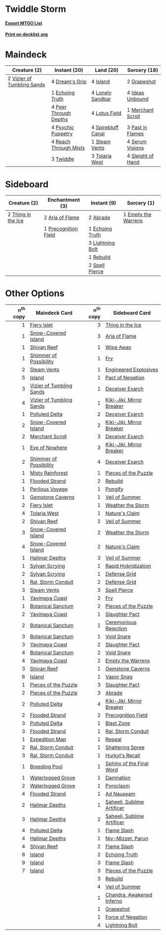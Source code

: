 # Twiddle Storm

#### [Export MTGO List](../collection/Twiddle%20Storm/Twiddle%20Storm.txt)
#### [Print on decklist.org](http://decklist.org/?deckmain=4%09Dream's%20Grip%0A1%09Echoing%20Truth%0A2%09Grapeshot%0A4%09Ideas%20Unbound%0A4%09Island%0A4%09Lonely%20Sandbar%0A4%09Lotus%20Field%0A1%09Merchant%20Scroll%0A3%09Past%20in%20Flames%0A4%09Peer%20Through%20Depths%0A4%09Psychic%20Puppetry%0A4%09Reach%20Through%20Mists%0A4%09Serum%20Visions%0A4%09Sleight%20of%20Hand%0A4%09Spirebluff%20Canal%0A1%09Steam%20Vents%0A3%09Tolaria%20West%0A3%09Twiddle%0A2%09Vizier%20of%20Tumbling%20Sands&deckside=2%09Abrade%0A2%09Aria%20of%20Flame%0A1%09Echoing%20Truth%0A1%09Empty%20the%20Warrens%0A3%09Lightning%20Bolt%0A1%09Precognition%20Field%0A1%09Rebuild%0A2%09Spell%20Pierce%0A2%09Thing%20in%20the%20Ice)
# Maindeck

|                                            Creature (2)                                             |                                         Instant (20)                                          |                                          Land (20)                                          |                                       Sorcery (18)                                        |
|-----------------------------------------------------------------------------------------------------|-----------------------------------------------------------------------------------------------|---------------------------------------------------------------------------------------------|-------------------------------------------------------------------------------------------|
|2 [Vizier of Tumbling Sands](http://gatherer.wizards.com/Pages/Card/Details.aspx?multiverseid=426777)|4 [Dream's Grip](http://gatherer.wizards.com/Pages/Card/Details.aspx?multiverseid=48159)       |4 [Island](http://gatherer.wizards.com/Pages/Card/Details.aspx?multiverseid=439857)          |2 [Grapeshot](http://gatherer.wizards.com/Pages/Card/Details.aspx?multiverseid=426588)     |
|                                                                                                     |1 [Echoing Truth](http://gatherer.wizards.com/Pages/Card/Details.aspx?multiverseid=405212)     |4 [Lonely Sandbar](http://gatherer.wizards.com/Pages/Card/Details.aspx?multiverseid=376401)  |4 [Ideas Unbound](http://gatherer.wizards.com/Pages/Card/Details.aspx?multiverseid=88789)  |
|                                                                                                     |4 [Peer Through Depths](http://gatherer.wizards.com/Pages/Card/Details.aspx?multiverseid=78690)|4 [Lotus Field](http://gatherer.wizards.com/Pages/Card/Details.aspx?multiverseid=467003)     |1 [Merchant Scroll](http://gatherer.wizards.com/Pages/Card/Details.aspx?multiverseid=45275)|
|                                                                                                     |4 [Psychic Puppetry](http://gatherer.wizards.com/Pages/Card/Details.aspx?multiverseid=80242)   |4 [Spirebluff Canal](http://gatherer.wizards.com/Pages/Card/Details.aspx?multiverseid=417822)|3 [Past in Flames](http://gatherer.wizards.com/Pages/Card/Details.aspx?multiverseid=420748)|
|                                                                                                     |4 [Reach Through Mists](http://gatherer.wizards.com/Pages/Card/Details.aspx?multiverseid=79247)|1 [Steam Vents](http://gatherer.wizards.com/Pages/Card/Details.aspx?multiverseid=405109)     |4 [Serum Visions](http://gatherer.wizards.com/Pages/Card/Details.aspx?multiverseid=50145)  |
|                                                                                                     |3 [Twiddle](http://gatherer.wizards.com/Pages/Card/Details.aspx?multiverseid=730)              |3 [Tolaria West](http://gatherer.wizards.com/Pages/Card/Details.aspx?multiverseid=136047)    |4 [Sleight of Hand](http://gatherer.wizards.com/Pages/Card/Details.aspx?multiverseid=25557)|


# Sideboard

|                                        Creature (2)                                         |                                        Enchantment (3)                                        |                                       Instant (9)                                        |                                         Sorcery (1)                                          |
|---------------------------------------------------------------------------------------------|-----------------------------------------------------------------------------------------------|------------------------------------------------------------------------------------------|----------------------------------------------------------------------------------------------|
|2 [Thing in the Ice](http://gatherer.wizards.com/Pages/Card/Details.aspx?multiverseid=409836)|2 [Aria of Flame](http://gatherer.wizards.com/Pages/Card/Details.aspx?multiverseid=464067)     |2 [Abrade](http://gatherer.wizards.com/Pages/Card/Details.aspx?multiverseid=430772)       |1 [Empty the Warrens](http://gatherer.wizards.com/Pages/Card/Details.aspx?multiverseid=426587)|
|                                                                                             |1 [Precognition Field](http://gatherer.wizards.com/Pages/Card/Details.aspx?multiverseid=442949)|1 [Echoing Truth](http://gatherer.wizards.com/Pages/Card/Details.aspx?multiverseid=405212)|                                                                                              |
|                                                                                             |                                                                                               |3 [Lightning Bolt](http://gatherer.wizards.com/Pages/Card/Details.aspx?multiverseid=806)  |                                                                                              |
|                                                                                             |                                                                                               |1 [Rebuild](http://gatherer.wizards.com/Pages/Card/Details.aspx?multiverseid=464015)      |                                                                                              |
|                                                                                             |                                                                                               |2 [Spell Pierce](http://gatherer.wizards.com/Pages/Card/Details.aspx?multiverseid=425876) |                                                                                              |


# Other Options

|*n*<sup>th</sup> copy|                                           Maindeck Card                                           |*n*<sup>th</sup> copy|                                           Sideboard Card                                            |
|--------------------:|---------------------------------------------------------------------------------------------------|--------------------:|-----------------------------------------------------------------------------------------------------|
|                    1|[Fiery Islet](http://gatherer.wizards.com/Pages/Card/Details.aspx?multiverseid=464187)             |                    3|[Thing in the Ice](http://gatherer.wizards.com/Pages/Card/Details.aspx?multiverseid=409836)          |
|                    1|[Snow-Covered Island](http://gatherer.wizards.com/Pages/Card/Details.aspx?multiverseid=121130)     |                    3|[Aria of Flame](http://gatherer.wizards.com/Pages/Card/Details.aspx?multiverseid=464067)             |
|                    1|[Shivan Reef](http://gatherer.wizards.com/Pages/Card/Details.aspx?multiverseid=129731)             |                    1|[Wipe Away](http://gatherer.wizards.com/Pages/Card/Details.aspx?multiverseid=118911)                 |
|                    1|[Shimmer of Possibility](http://gatherer.wizards.com/Pages/Card/Details.aspx?multiverseid=457195)  |                    1|[Fry](http://gatherer.wizards.com/Pages/Card/Details.aspx?multiverseid=466894)                       |
|                    2|[Steam Vents](http://gatherer.wizards.com/Pages/Card/Details.aspx?multiverseid=405109)             |                    1|[Engineered Explosives](http://gatherer.wizards.com/Pages/Card/Details.aspx?multiverseid=50139)      |
|                    5|[Island](http://gatherer.wizards.com/Pages/Card/Details.aspx?multiverseid=439857)                  |                    1|[Pact of Negation](http://gatherer.wizards.com/Pages/Card/Details.aspx?multiverseid=442057)          |
|                    3|[Vizier of Tumbling Sands](http://gatherer.wizards.com/Pages/Card/Details.aspx?multiverseid=426777)|                    1|[Deceiver Exarch](http://gatherer.wizards.com/Pages/Card/Details.aspx?multiverseid=376301)           |
|                    4|[Vizier of Tumbling Sands](http://gatherer.wizards.com/Pages/Card/Details.aspx?multiverseid=426777)|                    1|[Kiki-Jiki, Mirror Breaker](http://gatherer.wizards.com/Pages/Card/Details.aspx?multiverseid=50321)  |
|                    1|[Polluted Delta](http://gatherer.wizards.com/Pages/Card/Details.aspx?multiverseid=405104)          |                    2|[Deceiver Exarch](http://gatherer.wizards.com/Pages/Card/Details.aspx?multiverseid=376301)           |
|                    2|[Snow-Covered Island](http://gatherer.wizards.com/Pages/Card/Details.aspx?multiverseid=121130)     |                    2|[Kiki-Jiki, Mirror Breaker](http://gatherer.wizards.com/Pages/Card/Details.aspx?multiverseid=50321)  |
|                    2|[Merchant Scroll](http://gatherer.wizards.com/Pages/Card/Details.aspx?multiverseid=45275)          |                    3|[Deceiver Exarch](http://gatherer.wizards.com/Pages/Card/Details.aspx?multiverseid=376301)           |
|                    1|[Eye of Nowhere](http://gatherer.wizards.com/Pages/Card/Details.aspx?multiverseid=79155)           |                    3|[Kiki-Jiki, Mirror Breaker](http://gatherer.wizards.com/Pages/Card/Details.aspx?multiverseid=50321)  |
|                    2|[Shimmer of Possibility](http://gatherer.wizards.com/Pages/Card/Details.aspx?multiverseid=457195)  |                    4|[Deceiver Exarch](http://gatherer.wizards.com/Pages/Card/Details.aspx?multiverseid=376301)           |
|                    1|[Misty Rainforest](http://gatherer.wizards.com/Pages/Card/Details.aspx?multiverseid=405102)        |                    1|[Pieces of the Puzzle](http://gatherer.wizards.com/Pages/Card/Details.aspx?multiverseid=409821)      |
|                    1|[Flooded Strand](http://gatherer.wizards.com/Pages/Card/Details.aspx?multiverseid=405098)          |                    2|[Rebuild](http://gatherer.wizards.com/Pages/Card/Details.aspx?multiverseid=464015)                   |
|                    1|[Perilous Voyage](http://gatherer.wizards.com/Pages/Card/Details.aspx?multiverseid=435219)         |                    1|[Pongify](http://gatherer.wizards.com/Pages/Card/Details.aspx?multiverseid=389638)                   |
|                    1|[Gemstone Caverns](http://gatherer.wizards.com/Pages/Card/Details.aspx?multiverseid=122094)        |                    1|[Veil of Summer](http://gatherer.wizards.com/Pages/Card/Details.aspx?multiverseid=466952)            |
|                    2|[Fiery Islet](http://gatherer.wizards.com/Pages/Card/Details.aspx?multiverseid=464187)             |                    1|[Weather the Storm](http://gatherer.wizards.com/Pages/Card/Details.aspx?multiverseid=464140)         |
|                    4|[Tolaria West](http://gatherer.wizards.com/Pages/Card/Details.aspx?multiverseid=136047)            |                    1|[Nature's Claim](http://gatherer.wizards.com/Pages/Card/Details.aspx?multiverseid=382316)            |
|                    2|[Shivan Reef](http://gatherer.wizards.com/Pages/Card/Details.aspx?multiverseid=129731)             |                    2|[Veil of Summer](http://gatherer.wizards.com/Pages/Card/Details.aspx?multiverseid=466952)            |
|                    3|[Snow-Covered Island](http://gatherer.wizards.com/Pages/Card/Details.aspx?multiverseid=121130)     |                    2|[Weather the Storm](http://gatherer.wizards.com/Pages/Card/Details.aspx?multiverseid=464140)         |
|                    4|[Snow-Covered Island](http://gatherer.wizards.com/Pages/Card/Details.aspx?multiverseid=121130)     |                    2|[Nature's Claim](http://gatherer.wizards.com/Pages/Card/Details.aspx?multiverseid=382316)            |
|                    1|[Halimar Depths](http://gatherer.wizards.com/Pages/Card/Details.aspx?multiverseid=451208)          |                    3|[Veil of Summer](http://gatherer.wizards.com/Pages/Card/Details.aspx?multiverseid=466952)            |
|                    1|[Sylvan Scrying](http://gatherer.wizards.com/Pages/Card/Details.aspx?multiverseid=130513)          |                    1|[Rapid Hybridization](http://gatherer.wizards.com/Pages/Card/Details.aspx?multiverseid=405354)       |
|                    2|[Sylvan Scrying](http://gatherer.wizards.com/Pages/Card/Details.aspx?multiverseid=130513)          |                    1|[Defense Grid](http://gatherer.wizards.com/Pages/Card/Details.aspx?multiverseid=45481)               |
|                    1|[Ral, Storm Conduit](http://gatherer.wizards.com/Pages/Card/Details.aspx?multiverseid=461138)      |                    2|[Defense Grid](http://gatherer.wizards.com/Pages/Card/Details.aspx?multiverseid=45481)               |
|                    3|[Steam Vents](http://gatherer.wizards.com/Pages/Card/Details.aspx?multiverseid=405109)             |                    3|[Spell Pierce](http://gatherer.wizards.com/Pages/Card/Details.aspx?multiverseid=425876)              |
|                    1|[Yavimaya Coast](http://gatherer.wizards.com/Pages/Card/Details.aspx?multiverseid=129810)          |                    2|[Fry](http://gatherer.wizards.com/Pages/Card/Details.aspx?multiverseid=466894)                       |
|                    1|[Botanical Sanctum](http://gatherer.wizards.com/Pages/Card/Details.aspx?multiverseid=417817)       |                    2|[Pieces of the Puzzle](http://gatherer.wizards.com/Pages/Card/Details.aspx?multiverseid=409821)      |
|                    2|[Yavimaya Coast](http://gatherer.wizards.com/Pages/Card/Details.aspx?multiverseid=129810)          |                    1|[Slaughter Pact](http://gatherer.wizards.com/Pages/Card/Details.aspx?multiverseid=130704)            |
|                    2|[Botanical Sanctum](http://gatherer.wizards.com/Pages/Card/Details.aspx?multiverseid=417817)       |                    1|[Ceremonious Rejection](http://gatherer.wizards.com/Pages/Card/Details.aspx?multiverseid=417613)     |
|                    3|[Botanical Sanctum](http://gatherer.wizards.com/Pages/Card/Details.aspx?multiverseid=417817)       |                    1|[Void Snare](http://gatherer.wizards.com/Pages/Card/Details.aspx?multiverseid=383429)                |
|                    3|[Yavimaya Coast](http://gatherer.wizards.com/Pages/Card/Details.aspx?multiverseid=129810)          |                    2|[Slaughter Pact](http://gatherer.wizards.com/Pages/Card/Details.aspx?multiverseid=130704)            |
|                    4|[Botanical Sanctum](http://gatherer.wizards.com/Pages/Card/Details.aspx?multiverseid=417817)       |                    2|[Void Snare](http://gatherer.wizards.com/Pages/Card/Details.aspx?multiverseid=383429)                |
|                    4|[Yavimaya Coast](http://gatherer.wizards.com/Pages/Card/Details.aspx?multiverseid=129810)          |                    2|[Empty the Warrens](http://gatherer.wizards.com/Pages/Card/Details.aspx?multiverseid=426587)         |
|                    3|[Shivan Reef](http://gatherer.wizards.com/Pages/Card/Details.aspx?multiverseid=129731)             |                    1|[Gemstone Caverns](http://gatherer.wizards.com/Pages/Card/Details.aspx?multiverseid=122094)          |
|                    6|[Island](http://gatherer.wizards.com/Pages/Card/Details.aspx?multiverseid=439857)                  |                    1|[Vapor Snag](http://gatherer.wizards.com/Pages/Card/Details.aspx?multiverseid=249373)                |
|                    1|[Pieces of the Puzzle](http://gatherer.wizards.com/Pages/Card/Details.aspx?multiverseid=409821)    |                    3|[Slaughter Pact](http://gatherer.wizards.com/Pages/Card/Details.aspx?multiverseid=130704)            |
|                    2|[Pieces of the Puzzle](http://gatherer.wizards.com/Pages/Card/Details.aspx?multiverseid=409821)    |                    3|[Abrade](http://gatherer.wizards.com/Pages/Card/Details.aspx?multiverseid=430772)                    |
|                    2|[Polluted Delta](http://gatherer.wizards.com/Pages/Card/Details.aspx?multiverseid=405104)          |                    4|[Kiki-Jiki, Mirror Breaker](http://gatherer.wizards.com/Pages/Card/Details.aspx?multiverseid=50321)  |
|                    2|[Flooded Strand](http://gatherer.wizards.com/Pages/Card/Details.aspx?multiverseid=405098)          |                    2|[Precognition Field](http://gatherer.wizards.com/Pages/Card/Details.aspx?multiverseid=442949)        |
|                    3|[Polluted Delta](http://gatherer.wizards.com/Pages/Card/Details.aspx?multiverseid=405104)          |                    1|[Blast Zone](http://gatherer.wizards.com/Pages/Card/Details.aspx?multiverseid=461171)                |
|                    3|[Flooded Strand](http://gatherer.wizards.com/Pages/Card/Details.aspx?multiverseid=405098)          |                    1|[Ral, Storm Conduit](http://gatherer.wizards.com/Pages/Card/Details.aspx?multiverseid=461138)        |
|                    1|[Expedition Map](http://gatherer.wizards.com/Pages/Card/Details.aspx?multiverseid=397742)          |                    1|[Repeal](http://gatherer.wizards.com/Pages/Card/Details.aspx?multiverseid=405357)                    |
|                    2|[Ral, Storm Conduit](http://gatherer.wizards.com/Pages/Card/Details.aspx?multiverseid=461138)      |                    1|[Shattering Spree](http://gatherer.wizards.com/Pages/Card/Details.aspx?multiverseid=456224)          |
|                    3|[Ral, Storm Conduit](http://gatherer.wizards.com/Pages/Card/Details.aspx?multiverseid=461138)      |                    1|[Hurkyl's Recall](http://gatherer.wizards.com/Pages/Card/Details.aspx?multiverseid=135260)           |
|                    1|[Breeding Pool](http://gatherer.wizards.com/Pages/Card/Details.aspx?multiverseid=97088)            |                    1|[Sphinx of the Final Word](http://gatherer.wizards.com/Pages/Card/Details.aspx?multiverseid=407573)  |
|                    1|[Waterlogged Grove](http://gatherer.wizards.com/Pages/Card/Details.aspx?multiverseid=464198)       |                    1|[Damnation](http://gatherer.wizards.com/Pages/Card/Details.aspx?multiverseid=425888)                 |
|                    2|[Waterlogged Grove](http://gatherer.wizards.com/Pages/Card/Details.aspx?multiverseid=464198)       |                    1|[Pyroclasm](http://gatherer.wizards.com/Pages/Card/Details.aspx?multiverseid=129801)                 |
|                    4|[Flooded Strand](http://gatherer.wizards.com/Pages/Card/Details.aspx?multiverseid=405098)          |                    1|[Ad Nauseam](http://gatherer.wizards.com/Pages/Card/Details.aspx?multiverseid=174915)                |
|                    2|[Halimar Depths](http://gatherer.wizards.com/Pages/Card/Details.aspx?multiverseid=451208)          |                    1|[Saheeli, Sublime Artificer](http://gatherer.wizards.com/Pages/Card/Details.aspx?multiverseid=461161)|
|                    3|[Halimar Depths](http://gatherer.wizards.com/Pages/Card/Details.aspx?multiverseid=451208)          |                    2|[Saheeli, Sublime Artificer](http://gatherer.wizards.com/Pages/Card/Details.aspx?multiverseid=461161)|
|                    4|[Polluted Delta](http://gatherer.wizards.com/Pages/Card/Details.aspx?multiverseid=405104)          |                    1|[Flame Slash](http://gatherer.wizards.com/Pages/Card/Details.aspx?multiverseid=416914)               |
|                    4|[Halimar Depths](http://gatherer.wizards.com/Pages/Card/Details.aspx?multiverseid=451208)          |                    1|[Niv-Mizzet, Parun](http://gatherer.wizards.com/Pages/Card/Details.aspx?multiverseid=452942)         |
|                    4|[Shivan Reef](http://gatherer.wizards.com/Pages/Card/Details.aspx?multiverseid=129731)             |                    2|[Flame Slash](http://gatherer.wizards.com/Pages/Card/Details.aspx?multiverseid=416914)               |
|                    8|[Island](http://gatherer.wizards.com/Pages/Card/Details.aspx?multiverseid=439857)                  |                    2|[Echoing Truth](http://gatherer.wizards.com/Pages/Card/Details.aspx?multiverseid=405212)             |
|                    9|[Island](http://gatherer.wizards.com/Pages/Card/Details.aspx?multiverseid=439857)                  |                    3|[Flame Slash](http://gatherer.wizards.com/Pages/Card/Details.aspx?multiverseid=416914)               |
|                    7|[Island](http://gatherer.wizards.com/Pages/Card/Details.aspx?multiverseid=439857)                  |                    3|[Pieces of the Puzzle](http://gatherer.wizards.com/Pages/Card/Details.aspx?multiverseid=409821)      |
|                     |                                                                                                   |                    3|[Rebuild](http://gatherer.wizards.com/Pages/Card/Details.aspx?multiverseid=464015)                   |
|                     |                                                                                                   |                    4|[Veil of Summer](http://gatherer.wizards.com/Pages/Card/Details.aspx?multiverseid=466952)            |
|                     |                                                                                                   |                    1|[Chandra, Awakened Inferno](http://gatherer.wizards.com/Pages/Card/Details.aspx?multiverseid=466881) |
|                     |                                                                                                   |                    1|[Grapeshot](http://gatherer.wizards.com/Pages/Card/Details.aspx?multiverseid=426588)                 |
|                     |                                                                                                   |                    1|[Force of Negation](http://gatherer.wizards.com/Pages/Card/Details.aspx?multiverseid=464001)         |
|                     |                                                                                                   |                    4|[Lightning Bolt](http://gatherer.wizards.com/Pages/Card/Details.aspx?multiverseid=806)               |

